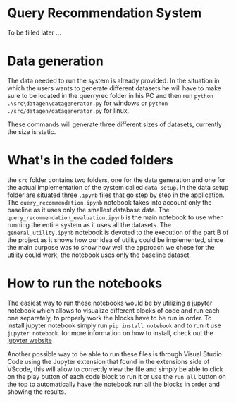 # Query Recommendation System
To be filled later ...

# Data generation
The data needed to run the system is already provided.
In the situation in which the users wants to generate different datasets he will have to make sure to be located in the querryrec folder in his PC and then run `python .\src\datagen\datagenerator.py` for windows or `python ./src/datagen/datagenerator.py` for linux.

These commands will generate three different sizes of datasets, currently the size is static.

# What's in the coded folders
the `src` folder contains two folders, one for the data generation and one for the actual implementation of the system called `data setup`.
In the data setup folder are situated three `.ipynb` files that go step by step in the application.
The `query_recommendation.ipynb` notebook takes into account only the baseline as it uses only the smallest database data.
The `query_recommendation_evaluation.ipynb` is the main notebook to use when running the entire system as it uses all the datasets.
The `general_utility.ipynb` notebook is devoted to the execution of the part B of the project as it shows how our idea of utility could be implemented, since the main purpose was to show how well the approach we chose for the utility could work, the notebook uses only the baseline dataset.

# How to run the notebooks
The easiest way to run these notebooks would be by utilizing a jupyter notebook which allows to visualize different blocks of code and run each one separately, to properly work the blocks have to be run in order.
To install jupyter notebook simply run `pip install notebook` and to run it use `jupyter notebook`.
for more information on how to install, check out the [jupyter website](https://jupyter.org/install)

Another possible way to be able to run these files is through Visual Studio Code using the Jupyter extension that found in the extensions side of VScode, this will allow to correctly view the file and simply be able to click on the play button of each code block to run it or use the `run all` button on the top to automatically have the notebook run all the blocks in order and showing the results.



